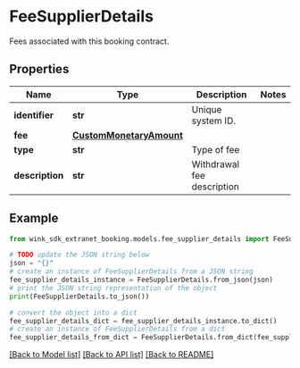 # FeeSupplierDetails

Fees associated with this booking contract.

## Properties

Name | Type | Description | Notes
------------ | ------------- | ------------- | -------------
**identifier** | **str** | Unique system ID. | 
**fee** | [**CustomMonetaryAmount**](CustomMonetaryAmount.md) |  | 
**type** | **str** | Type of fee | 
**description** | **str** | Withdrawal fee description | 

## Example

```python
from wink_sdk_extranet_booking.models.fee_supplier_details import FeeSupplierDetails

# TODO update the JSON string below
json = "{}"
# create an instance of FeeSupplierDetails from a JSON string
fee_supplier_details_instance = FeeSupplierDetails.from_json(json)
# print the JSON string representation of the object
print(FeeSupplierDetails.to_json())

# convert the object into a dict
fee_supplier_details_dict = fee_supplier_details_instance.to_dict()
# create an instance of FeeSupplierDetails from a dict
fee_supplier_details_from_dict = FeeSupplierDetails.from_dict(fee_supplier_details_dict)
```
[[Back to Model list]](../README.md#documentation-for-models) [[Back to API list]](../README.md#documentation-for-api-endpoints) [[Back to README]](../README.md)


